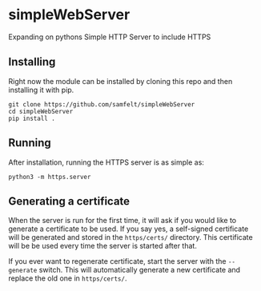 # simpleWebServer

Expanding on pythons Simple HTTP Server to include HTTPS

## Installing

Right now the module can be installed by cloning this repo and then installing
it with pip.

    git clone https://github.com/samfelt/simpleWebServer
    cd simpleWebServer
    pip install .

## Running

After installation, running the HTTPS server is as simple as:

    python3 -m https.server

## Generating a certificate

When the server is run for the first time, it will ask if you would like to
generate a certificate to be used. If you say yes, a self-signed certificate
will be generated and stored in the `https/certs/` directory. This certificate
will be be used every time the server is started after that.

If you ever want to regenerate certificate, start the server with the
`--generate` switch. This will automatically generate a new certificate and
replace the old one in `https/certs/`.
